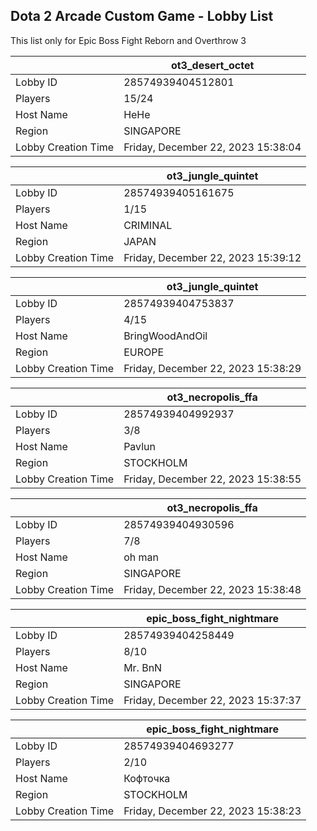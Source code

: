 ## Dota 2 Arcade Custom Game - Lobby List

This list only for Epic Boss Fight Reborn and Overthrow 3

|  | ot3_desert_octet |
| ------ | ------ |
| Lobby ID | 28574939404512801 |
| Players | 15/24 |
| Host Name | HeHe |
| Region | SINGAPORE |
| Lobby Creation Time | Friday, December 22, 2023 15:38:04 |


|  | ot3_jungle_quintet |
| ------ | ------ |
| Lobby ID | 28574939405161675 |
| Players | 1/15 |
| Host Name | CRIMINAL |
| Region | JAPAN |
| Lobby Creation Time | Friday, December 22, 2023 15:39:12 |


|  | ot3_jungle_quintet |
| ------ | ------ |
| Lobby ID | 28574939404753837 |
| Players | 4/15 |
| Host Name | BringWoodAndOil |
| Region | EUROPE |
| Lobby Creation Time | Friday, December 22, 2023 15:38:29 |


|  | ot3_necropolis_ffa |
| ------ | ------ |
| Lobby ID | 28574939404992937 |
| Players | 3/8 |
| Host Name | Pavlun |
| Region | STOCKHOLM |
| Lobby Creation Time | Friday, December 22, 2023 15:38:55 |


|  | ot3_necropolis_ffa |
| ------ | ------ |
| Lobby ID | 28574939404930596 |
| Players | 7/8 |
| Host Name | oh man |
| Region | SINGAPORE |
| Lobby Creation Time | Friday, December 22, 2023 15:38:48 |


|  | epic_boss_fight_nightmare |
| ------ | ------ |
| Lobby ID | 28574939404258449 |
| Players | 8/10 |
| Host Name | Mr. BnN |
| Region | SINGAPORE |
| Lobby Creation Time | Friday, December 22, 2023 15:37:37 |


|  | epic_boss_fight_nightmare |
| ------ | ------ |
| Lobby ID | 28574939404693277 |
| Players | 2/10 |
| Host Name | Кофточка |
| Region | STOCKHOLM |
| Lobby Creation Time | Friday, December 22, 2023 15:38:23 |



